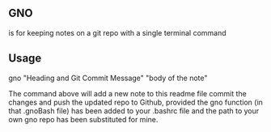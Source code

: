 ## GNO
is for keeping notes on a git repo with a single terminal command

## Usage
gno "Heading and Git Commit Message" "body of the note"

The command above will add a new note to this readme file commit the changes and push the updated repo to Github, provided the gno function (in that .gnoBash file) has been added to your .bashrc file and the path to your own gno repo has been substituted for mine.
